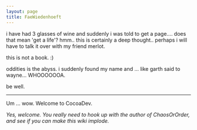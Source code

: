 ```yaml
---
layout: page
title: FaeWiedenhoeft
---
```




i have had 3 glasses of wine and suddenly i was told to get a page.... does that mean 'get a life'? hmm.. this is certainly a deep thought.. perhaps i will have to talk it over with my friend merlot.

this is not a book.
:)


oddities is the abyss.
i suddenly found my name and ... like garth said to wayne... WHOOOOOOA.

be well.

----

Um ... wow. Welcome to CocoaDev.

*Yes, welcome. You really need to hook up with the author of ChaosOrOrder, and see if you can make this wiki implode.*

